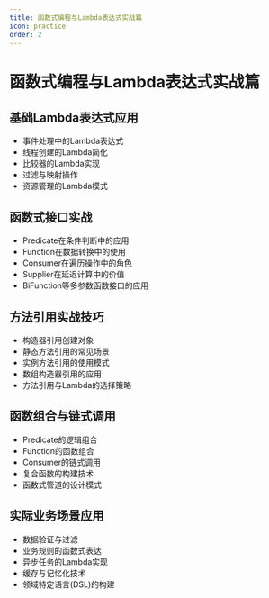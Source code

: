 ```yaml
---
title: 函数式编程与Lambda表达式实战篇
icon: practice
order: 2
---
```


# 函数式编程与Lambda表达式实战篇

## 基础Lambda表达式应用

- 事件处理中的Lambda表达式
- 线程创建的Lambda简化
- 比较器的Lambda实现
- 过滤与映射操作
- 资源管理的Lambda模式

## 函数式接口实战

- Predicate在条件判断中的应用
- Function在数据转换中的使用
- Consumer在遍历操作中的角色
- Supplier在延迟计算中的价值
- BiFunction等多参数函数接口的应用

## 方法引用实战技巧

- 构造器引用创建对象
- 静态方法引用的常见场景
- 实例方法引用的使用模式
- 数组构造器引用的应用
- 方法引用与Lambda的选择策略

## 函数组合与链式调用

- Predicate的逻辑组合
- Function的函数组合
- Consumer的链式调用
- 复合函数的构建技术
- 函数式管道的设计模式

## 实际业务场景应用

- 数据验证与过滤
- 业务规则的函数式表达
- 异步任务的Lambda实现
- 缓存与记忆化技术
- 领域特定语言(DSL)的构建
